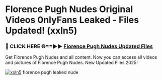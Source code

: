 # Florence Pugh Nudes Original Videos 0nlyFans Leaked - Files Updated! (xxln5)

<h3>🔴 CLICK HERE 🌐==►► <a href="https://tinyurl.com/4mcuefdz" rel="nofollow">Florence Pugh Nudes Updated Files</a></h3>

Get Florence Pugh Nudes and all content. Now you can access all videos and pictures of Florence Pugh Nudes. New Updated Files 2025!

[![xxln5](https://i.imgur.com/StAQSOY.gif)](https://tinyurl.com/4mcuefdz)
florence pugh leaked nude